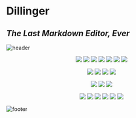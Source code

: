# Dillinger
## _The Last Markdown Editor, Ever_

![header](https://capsule-render.vercel.app/api?type=waving&color=F49859&height=300&width=100%&section=header&text=deliyami&fontSize=90&fontColor=ffffff)
<p align="center">
<img src="https://img.shields.io/badge/HTML5-E34F26?style=flat-square&logo=HTML5&logoColor=white"/>  <img src="https://img.shields.io/badge/CSS3-1572B6?style=flat-square&logo=CSS3&logoColor=white"/>  <img src="https://img.shields.io/badge/JavaScript-F7DF1E?style=flat-square&logo=JavaScript&logoColor=white"/>  <img src="https://img.shields.io/badge/TypeScript-3178C6?style=flat-square&logo=TypeScript&logoColor=white"/>  <img src="https://img.shields.io/badge/Java-007396?style=flat-square&logo=Java&logoColor=white"/>  <img src="https://img.shields.io/badge/Python-3766AB?style=flat-square&logo=Python&logoColor=white"/>  <img src="https://img.shields.io/badge/Ruby-CC342D?style=flat-square&logo=Ruby&logoColor=white"/>
</p>
<p align="center">
<img src="https://img.shields.io/badge/React-61DAFB?style=flat-square&logo=React&logoColor=white"/>  <img src="https://img.shields.io/badge/Vue.js-4FC08D?style=flat-square&logo=Vue.js&logoColor=white"/>  <img src="https://img.shields.io/badge/Laravel-FF2D20?style=flat-square&logo=Laravel&logoColor=white"/>  <img src="https://img.shields.io/badge/Ruby%20on%20Rails-CC0000?style=flat-square&logo=Ruby%20on%20Rails&logoColor=white"/>
</p>
<p align="center">
<img src="https://img.shields.io/badge/Socket.io-010101?style=flat-square&logo=Socket.io&logoColor=white"/>  <img src="https://img.shields.io/badge/WebRTC-333333?style=flat-square&logo=WebRTC&logoColor=white"/>  <img src="https://img.shields.io/badge/Three.js-000000?style=flat-square&logo=Three.js&logoColor=white"/>
</p>
<p align="center">
<img src="https://img.shields.io/badge/Figma-F24E1E?style=flat-square&logo=Figma&logoColor=white"/>  <img src="https://img.shields.io/badge/GitHub-181717?style=flat-square&logo=GitHub&logoColor=white"/>  <img src="https://img.shields.io/badge/Adobe%20Photoshop-31A8FF?style=flat-square&logo=Adobe%20Photoshop&logoColor=white"/>  <img src="https://img.shields.io/badge/Android%20Studio-3DDC84?style=flat-square&logo=Android%20Studio&logoColor=white"/>  <img src="https://img.shields.io/badge/Visual%20Studio%20Code-007ACC?style=flat-square&logo=Visual%20Studio%20Code&logoColor=white"/>  <img src="https://img.shields.io/badge/pixiv-0096FA?style=flat-square&logo=pixiv&logoColor=white"/>
</p>

![footer](https://capsule-render.vercel.app/api?type=wave&reversal=true&color=F49859&height=300)

<!--
**deliyami/deliyami** is a ✨ _special_ ✨ repository because its `README.md` (this file) appears on your GitHub profile.

Here are some ideas to get you started:

- 🔭 I’m currently working on ...
- 🌱 I’m currently learning ...
- 👯 I’m looking to collaborate on ...
- 🤔 I’m looking for help with ...
- 💬 Ask me about ...
- 📫 How to reach me: ...
- 😄 Pronouns: ...
- ⚡ Fun fact: ...
-->
